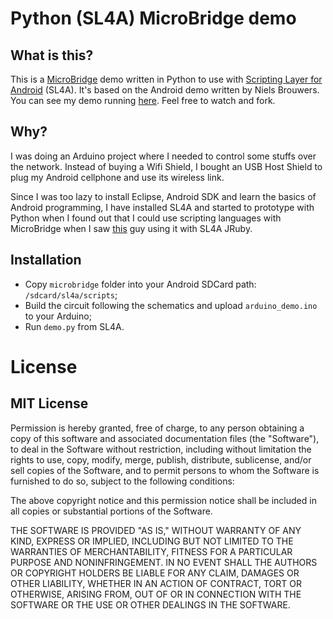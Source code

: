 # Python (SL4A) MicroBridge demo

## What is this?

This is a [MicroBridge](http://code.google.com/p/microbridge/) demo written in Python to use with [Scripting Layer for Android](http://code.google.com/p/android-scripting/) (SL4A). It's based on the Android demo written by Niels Brouwers. You can see my demo running [here](http://www.youtube.com/watch?v=euBPivEOckY). Feel free to watch and fork.

## Why?

I was doing an Arduino project where I needed to control some stuffs over the network. Instead of buying a Wifi Shield, I bought an USB Host Shield to plug my Android cellphone and use its wireless link.

Since I was too lazy to install Eclipse, Android SDK and learn the basics of Android programming, I have installed SL4A and started to prototype with Python when I found out that I could use scripting languages with MicroBridge when I saw [this](http://www.youtube.com/watch?v=Y5C3xxyQMSw) guy using it with SL4A JRuby.

## Installation

* Copy `microbridge` folder into your Android SDCard path: `/sdcard/sl4a/scripts`;
* Build the circuit following the schematics and upload `arduino_demo.ino` to your Arduino;
* Run `demo.py` from SL4A.

# License

## MIT License

Permission is hereby granted, free of charge, to any person obtaining a copy of this software and associated documentation files (the "Software"), to deal in the Software without restriction, including without limitation the rights to use, copy, modify, merge, publish, distribute, sublicense, and/or sell copies of the Software, and to permit persons to whom the Software is furnished to do so, subject to the following conditions:

The above copyright notice and this permission notice shall be included in all copies or substantial portions of the Software.

THE SOFTWARE IS PROVIDED "AS IS," WITHOUT WARRANTY OF ANY KIND, EXPRESS OR IMPLIED, INCLUDING BUT NOT LIMITED TO THE WARRANTIES OF MERCHANTABILITY, FITNESS FOR A PARTICULAR PURPOSE AND NONINFRINGEMENT. IN NO EVENT SHALL THE AUTHORS OR COPYRIGHT HOLDERS BE LIABLE FOR ANY CLAIM, DAMAGES OR OTHER LIABILITY, WHETHER IN AN ACTION OF CONTRACT, TORT OR OTHERWISE, ARISING FROM, OUT OF OR IN CONNECTION WITH THE SOFTWARE OR THE USE OR OTHER DEALINGS IN THE SOFTWARE.
